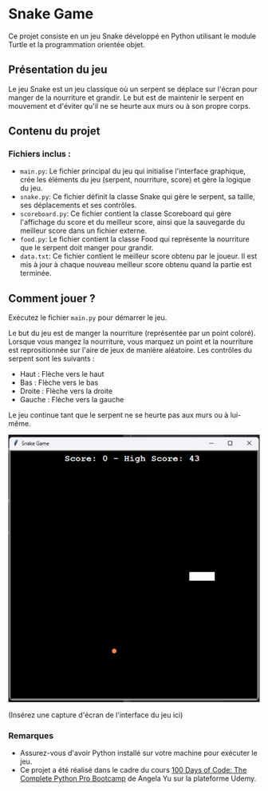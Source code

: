 # Snake Game

Ce projet consiste en un jeu Snake développé en Python utilisant le module Turtle et la programmation orientée objet.

## Présentation du jeu

Le jeu Snake est un jeu classique où un serpent se déplace sur l'écran pour manger de la nourriture et grandir. Le but est de maintenir le serpent en mouvement et d'éviter qu'il ne se heurte aux murs ou à son propre corps.

## Contenu du projet

### Fichiers inclus :

- `main.py`: Le fichier principal du jeu qui initialise l'interface graphique, crée les éléments du jeu (serpent, nourriture, score) et gère la logique du jeu.
- `snake.py`: Ce fichier définit la classe Snake qui gère le serpent, sa taille, ses déplacements et ses contrôles.
- `scoreboard.py`: Ce fichier contient la classe Scoreboard qui gère l'affichage du score et du meilleur score, ainsi que la sauvegarde du meilleur score dans un fichier externe.
- `food.py`: Le fichier contient la classe Food qui représente la nourriture que le serpent doit manger pour grandir.
- `data.txt`: Ce fichier contient le meilleur score obtenu par le joueur. Il est mis à jour à chaque nouveau meilleur score obtenu quand la partie est terminée.

## Comment jouer ?

Exécutez le fichier `main.py` pour démarrer le jeu.

Le but du jeu est de manger la nourriture (représentée par un point coloré). Lorsque vous mangez la nourriture, vous marquez un point et la nourriture est reprositionnée sur l'aire de jeux de manière aléatoire.
Les contrôles du serpent sont les suivants :
- Haut : Flèche vers le haut
- Bas : Flèche vers le bas
- Droite : Flèche vers la droite
- Gauche : Flèche vers la gauche

Le jeu continue tant que le serpent ne se heurte pas aux murs ou à lui-même.

![Game Screenshot](/assets/playground.png)

(Insérez une capture d'écran de l'interface du jeu ici)

### Remarques

- Assurez-vous d'avoir Python installé sur votre machine pour exécuter le jeu.
- Ce projet a été réalisé dans le cadre du cours [100 Days of Code: The Complete Python Pro Bootcamp](https://www.udemy.com/course/100-days-of-code/) de Angela Yu sur la plateforme Udemy.
